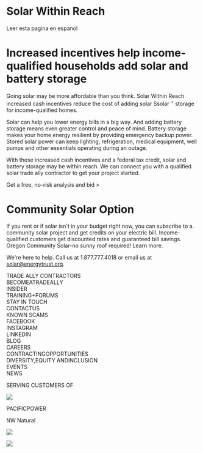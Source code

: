 # Solar Within Reach  

Leer esta pagina en espanol  

# Increased incentives help income-qualified households add solar and battery storage  

Going solar may be more affordable than you think. Solar Within Reach increased cash incentives reduce the cost of adding solar Ssolar $^+$ storage for income-qualified homes.  

Solar can help you lower energy bills in a big way. And adding battery storage means even greater control and peace of mind. Battery storage makes your home energy resilient by providing emergency backup power. Stored solar power can keep lighting, refrigeration, medical equipment, well pumps and other essentials operating during an outage.  

With these increased cash incentives and a federal tax credit, solar and battery storage may be within reach. We can connect you with a qualified solar trade ally contractor to get your project started.  

Get a free, no-risk analysis and bid >  

# Community Solar Option  

If you rent or if solar isn't in your budget right now, you can subscribe to a. community solar project and get credits on your electric bill. Income-qualified customers get discounted rates and guaranteed bill savings. Oregon Community Solar-no sunny roof required! Learn more.  

We're here to help. Call us at 1.877.777.4018 or email us at solar@energytrust.orq.  

TRADE ALLY CONTRACTORS  
BECOMEATRADEALLY  
INSIDER  
TRAINING+FORUMS  
STAY IN TOUCH  
CONTACTUS  
KNOWN SCAMS  
FACEBOOK  
INSTAGRAM  
LINKEDIN  
BLOG  
CAREERS  
CONTRACTINGOPPORTUNITIES  
DIVERSITY,EQUITY ANDINCLUSION  
EVENTS  
NEWS  

SERVING CUSTOMERS OF  

![](images/a40f59e04995404abf61080fa015b848a267c9097cabae0c41d7ae3e2dc7ce67.jpg)  

PACIFICPOWER  

NW Natural  

![](images/c086044c67833a46a7b406d911017d16f25e522a087cbfafbc82ae66bf169f1e.jpg)  

![](images/a20b015ab6539d9c421b9857cee55d72a6fde0dc3234bcf686c3b586afe72690.jpg)  